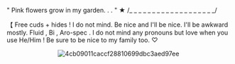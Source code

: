 " Pink flowers grow in my garden. . . " ★
/_ _ _ _ _ _ _ _ _ _ _ _ _ _ _ _ _ _ _/

【 Free cuds + hides ! I do not mind.
Be nice and I'll be nice. I'll be awkward mostly.
Fluid , Bi , Aro-spec . I do not mind any pronouns but love when you use He/Him !
Be sure to be nice to my family too. ♡
<div align="center">

![4cb09011caccf28810699dbc3aed97ee](https://github.com/user-attachments/assets/7aaee091-8838-4cb5-929f-85127157b547)

</div>
